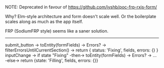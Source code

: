 NOTE: Deprecated in favour of https://github.com/jyshb/poc-frp-rxjs-form/

Why? Elm-style architecture and form doesn't scale well. Or the boilerplate scales along as much as the app itself.

FRP (SodiumFRP style) seems like a saner solution.

---

submit_button -> toEntity(formFields) -> Errors? -> filterErrorsUntilCurrentSection() -> return { status: 'Fixing', fields, errors: {} }
inputChange -> if state "Fixing" -then-> toEntity(formFields) -> Errors? -> ...
							                 -else-> return {state: 'Filling', fields, errors: {}}
